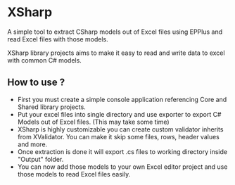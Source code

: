 # XSharp
A simple tool to extract CSharp models out of Excel files using EPPlus and read Excel files with those models.


XSharp library projects aims to make it easy to read and write data to excel with common C# models.

## How to use ?
- First you must create a simple console application referencing Core and Shared library projects.
- Put your excel files into single directory and use exporter to export C# Models out of Excel files. (This may take some time)
- XSharp is highly customizable you can create custom validator inherits from XValidator. You can make it skip some files, rows, header values and more.
- Once extraction is done it will export .cs files to working directory inside "Output" folder.
- You can now add those models to your own Excel editor project and use those models to read Excel files easily.

